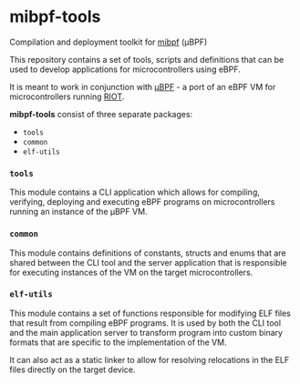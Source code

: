 # mibpf-tools

Compilation and deployment toolkit for [mibpf](https://github.com/SzymonKubica/mibpf) (μBPF)

This repository contains a set of tools, scripts and definitions that
can be used to develop applications for microcontrollers using eBPF.

It is meant to work in conjunction with [μBPF](https://github.com/SzymonKubica/mibpf) - a port of an eBPF VM for microcontrollers running [RIOT](https://www.riot-os.org/).

**mibpf-tools** consist of three separate packages:
- `tools`
- `common`
- `elf-utils`

### `tools`

This module contains a CLI application which allows for compiling, verifying,
deploying and executing eBPF programs on microcontrollers running an instance of
the μBPF VM.

### `common`

This module contains definitions of constants, structs and enums that are shared
between the CLI tool and the server application that is responsible for executing
instances of the VM on the target microcontrollers.

### `elf-utils`

This module contains a set of functions responsible for modifying ELF files that
result from compiling eBPF programs. It is used by both the CLI tool and the
main application server to transform program into custom binary formats that
are specific to the implementation of the VM.

It can also act as a static linker to allow for resolving relocations in the ELF
files directly on the target device.

